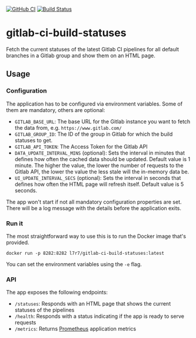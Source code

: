 [![GitHub CI](https://github.com/l7r7/gitlab-ci-build-statuses/workflows/CI/badge.svg)](https://github.com/l7r7/gitlab-ci-build-statuses/actions)
[![Build Status](https://travis-ci.com/L7R7/gitlab-ci-build-statuses.svg?branch=master)](https://travis-ci.com/L7R7/gitlab-ci-build-statuses)

# gitlab-ci-build-statuses

Fetch the current statuses of the latest Gitlab CI pipelines for all default branches in a Gitlab group and show them on an HTML page.

## Usage

### Configuration

The application has to be configured via environment variables.
Some of them are mandatory, others are optional:
* `GITLAB_BASE_URL`: The base URL for the Gitlab instance you want to fetch the data from, e.g. `https://www.gitlab.com/`
* `GITLAB_GROUP_ID`: The ID of the group in Gitlab for which the build statuses to get.
* `GITLAB_API_TOKEN`: The Access Token for the Gitlab API
* `DATA_UPDATE_INTERVAL_MINS` (optional): Sets the interval in minutes that defines how often the cached data should be updated.
Default value is 1 minute.
The higher the value, the lower the number of requests to the Gitlab API, the lower the value the less stale will the in-memory data be.
* `UI_UPDATE_INTERVAL_SECS` (optional): Sets the interval in seconds that defines how often the HTML page will refresh itself.
Default value is 5 seconds.

The app won't start if not all mandatory configuration properties are set.
There will be a log message with the details before the application exits.

### Run it

The most straightforward way to use this is to run the Docker image that's provided.

    docker run -p 8282:8282 l7r7/gitlab-ci-build-statuses:latest

You can set the environment variables using the `-e` flag.

### API
The app exposes the following endpoints:
* `/statuses`: Responds with an HTML page that shows the current statuses of the pipelines
* `/health`: Responds with a status indicating if the app is ready to serve requests
* `/metrics`: Returns [Prometheus](https://prometheus.io/) application metrics